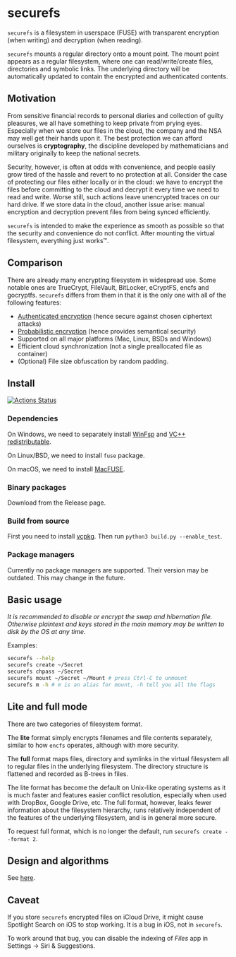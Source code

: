 # securefs

`securefs` is a filesystem in userspace (FUSE) with transparent encryption (when writing) and decryption (when reading).

`securefs` mounts a regular directory onto a mount point. The mount point appears as a regular filesystem, where one can read/write/create files, directories and symbolic links. The underlying directory will be automatically updated to contain the encrypted and authenticated contents.

## Motivation

From sensitive financial records to personal diaries and collection of guilty pleasures, we all have something to keep private from prying eyes. Especially when we store our files in the cloud, the company and the NSA may well get their hands upon it. The best protection we can afford ourselves is **cryptography**, the discipline developed by mathematicians and military originally to keep the national secrets.

Security, however, is often at odds with convenience, and people easily grow tired of the hassle and revert to no protection at all. Consider the case of protecting our files either locally or in the cloud: we have to encrypt the files before committing to the cloud and decrypt it every time we need to read and write. Worse still, such actions leave unencrypted traces on our hard drive. If we store data in the cloud, another issue arise: manual encryption and decryption prevent files from being synced efficiently.

`securefs` is intended to make the experience as smooth as possible so that the security and convenience do not conflict. After mounting the virtual filesystem, everything just works&#8482;.

## Comparison

There are already many encrypting filesystem in widespread use. Some notable ones are TrueCrypt, FileVault, BitLocker, eCryptFS, encfs and gocryptfs. `securefs` differs from them in that it is the only one with all of the following features:

- [Authenticated encryption](https://en.wikipedia.org/wiki/Authenticated_encryption) (hence secure against chosen ciphertext attacks)
- [Probabilistic encryption](https://en.wikipedia.org/wiki/Probabilistic_encryption) (hence provides semantical security)
- Supported on all major platforms (Mac, Linux, BSDs and Windows)
- Efficient cloud synchronization (not a single preallocated file as container)
- (Optional) File size obfuscation by random padding.

## Install

[![Actions Status](https://github.com/netheril96/securefs/workflows/C%2FC%2B%2B%20CI/badge.svg)](https://github.com/netheril96/securefs/actions)

### Dependencies

On Windows, we need to separately install [WinFsp](https://winfsp.dev/) and [VC++ redistributable](https://learn.microsoft.com/en-us/cpp/windows/latest-supported-vc-redist?view=msvc-170#visual-studio-2015-2017-2019-and-2022).

On Linux/BSD, we need to install `fuse` package.

On macOS, we need to install [MacFUSE](https://osxfuse.github.io/).

### Binary packages

Download from the Release page.

### Build from source

First you need to install [vcpkg](vcpkg.io). Then run `python3 build.py --enable_test`.

### Package managers

Currently no package managers are supported. Their version may be outdated. This may change in the future.

## Basic usage

_It is recommended to disable or encrypt the swap and hibernation file. Otherwise plaintext and keys stored in the main memory may be written to disk by the OS at any time._

Examples:

```bash
securefs --help
securefs create ~/Secret
securefs chpass ~/Secret
securefs mount ~/Secret ~/Mount # press Ctrl-C to unmount
securefs m -h # m is an alias for mount, -h tell you all the flags
```

## Lite and full mode

There are two categories of filesystem format.

The **lite** format simply encrypts filenames and file contents separately, similar to how `encfs` operates, although with more security.

The **full** format maps files, directory and symlinks in the virtual filesystem all to regular files in the underlying filesystem. The directory structure is flattened and recorded as B-trees in files.

The lite format has become the default on Unix-like operating systems as it is much faster and features easier conflict resolution, especially when used with DropBox, Google Drive, etc. The full format, however, leaks fewer information about the filesystem hierarchy, runs relatively independent of the features of the underlying filesystem, and is in general more secure.

To request full format, which is no longer the default, run `securefs create --format 2`.

## Design and algorithms

See [here](docs/design.md).

## Caveat

If you store `securefs` encrypted files on iCloud Drive, it might cause Spotlight Search on iOS to stop working. It is a bug in iOS, not in `securefs`.

To work around that bug, you can disable the indexing of _Files_ app in Settings -> Siri & Suggestions.
